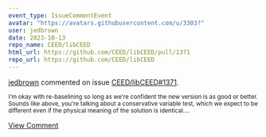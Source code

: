 ```yaml
---
event_type: IssueCommentEvent
avatar: "https://avatars.githubusercontent.com/u/3303?"
user: jedbrown
date: 2023-10-13
repo_name: CEED/libCEED
html_url: https://github.com/CEED/libCEED/pull/1371
repo_url: https://github.com/CEED/libCEED
---
```


<a href='https://github.com/jedbrown' target='_blank'>jedbrown</a> commented on issue <a href='https://github.com/CEED/libCEED/pull/1371' target='_blank'>CEED/libCEED#1371</a>.

<small>I'm okay with re-baselining so long as we're confident the new version is as good or better. Sounds like above, you're talking about a conservative variable test, which we expect to be different even if the physical meaning of the solution is identical....</small>

<a href='https://github.com/CEED/libCEED/pull/1371' target='_blank'>View Comment</a>